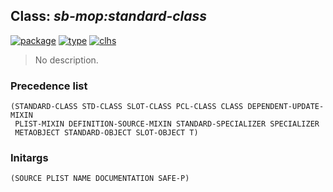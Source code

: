 ## Class: ***sb-mop:standard-class***
[![package](https://img.shields.io/badge/Package-SB--MOP-5f9ea0.svg?style=social&colorA=999999)](../) [![type](https://img.shields.io/badge/Type-Class-5f9ea0.svg?style=social&colorA=999999)](../#class) [![clhs](https://img.shields.io/badge/CLHS-STANDARD--CLASS-5f9ea0.svg?style=social&colorA=999999)](http://www.lispworks.com/documentation/HyperSpec/Body/t_std_cl.htm) 

> No description.

### Precedence list
```
(STANDARD-CLASS STD-CLASS SLOT-CLASS PCL-CLASS CLASS DEPENDENT-UPDATE-MIXIN
 PLIST-MIXIN DEFINITION-SOURCE-MIXIN STANDARD-SPECIALIZER SPECIALIZER
 METAOBJECT STANDARD-OBJECT SLOT-OBJECT T)
```
### Initargs
```
(SOURCE PLIST NAME DOCUMENTATION SAFE-P)
```
